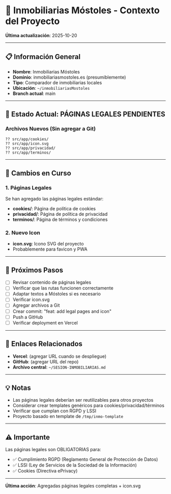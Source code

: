 # 🏢 Inmobiliarias Móstoles - Contexto del Proyecto

**Última actualización**: 2025-10-20

---

## 📋 Información General

- **Nombre**: Inmobiliarias Móstoles
- **Dominio**: inmobiliariasmostoles.es (presumiblemente)
- **Tipo**: Comparador de inmobiliarias locales
- **Ubicación**: `~/inmobiliariasMostoles`
- **Branch actual**: main

---

## 🔴 Estado Actual: PÁGINAS LEGALES PENDIENTES

### Archivos Nuevos (Sin agregar a Git)
```
?? src/app/cookies/
?? src/app/icon.svg
?? src/app/privacidad/
?? src/app/terminos/
```

---

## 🎯 Cambios en Curso

### 1. Páginas Legales
Se han agregado las páginas legales estándar:
- **cookies/**: Página de política de cookies
- **privacidad/**: Página de política de privacidad
- **terminos/**: Página de términos y condiciones

### 2. Nuevo Icon
- **icon.svg**: Icono SVG del proyecto
- Probablemente para favicon y PWA

---

## 📝 Próximos Pasos

- [ ] Revisar contenido de páginas legales
- [ ] Verificar que las rutas funcionen correctamente
- [ ] Adaptar textos a Móstoles si es necesario
- [ ] Verificar icon.svg
- [ ] Agregar archivos a Git
- [ ] Crear commit: "feat: add legal pages and icon"
- [ ] Push a GitHub
- [ ] Verificar deployment en Vercel

---

## 🔗 Enlaces Relacionados

- **Vercel**: (agregar URL cuando se despliegue)
- **GitHub**: (agregar URL del repo)
- **Archivo central**: `~/SESION-INMOBILIARIAS.md`

---

## 💡 Notas

- Las páginas legales deberían ser reutilizables para otros proyectos
- Considerar crear templates genéricos para cookies/privacidad/términos
- Verificar que cumplan con RGPD y LSSI
- Proyecto basado en template de `/tmp/inmo-template`

---

## ⚠️ Importante

Las páginas legales son OBLIGATORIAS para:
- ✅ Cumplimiento RGPD (Reglamento General de Protección de Datos)
- ✅ LSSI (Ley de Servicios de la Sociedad de la Información)
- ✅ Cookies (Directiva ePrivacy)

---

**Última acción**: Agregadas páginas legales completas + icon.svg
